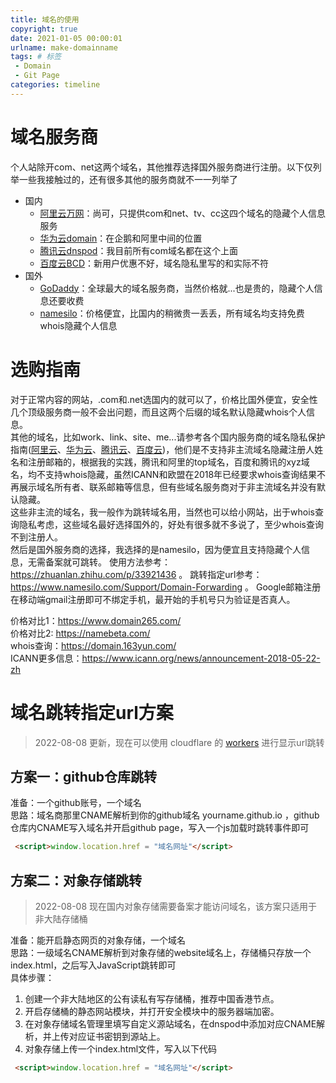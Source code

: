 ```yaml
---
title: 域名的使用
copyright: true
date: 2021-01-05 00:00:01
urlname: make-domainname
tags: # 标签
 - Domain
 - Git Page
categories: timeline
---
```

# 域名服务商
个人站除开com、net这两个域名，其他推荐选择国外服务商进行注册。以下仅列举一些我接触过的，还有很多其他的服务商就不一一列举了  
* 国内
  * [阿里云万网](https://wanwang.aliyun.com/)：尚可，只提供com和net、tv、cc这四个域名的隐藏个人信息服务
  * [华为云domain](https://www.huaweicloud.com/product/domain.html)：在企鹅和阿里中间的位置
  * [腾讯云dnspod](https://dnspod.cloud.tencent.com/)：我目前所有com域名都在这个上面
  * [百度云BCD](https://cloud.baidu.com/product/bcd.html)：新用户优惠不好，域名隐私里写的和实际不符
* 国外
  * [GoDaddy](https://sg.godaddy.com/)：全球最大的域名服务商，当然价格就...也是贵的，隐藏个人信息还要收费
  * [namesilo](https://www.namesilo.com/)：价格便宜，比国内的稍微贵一丢丢，所有域名均支持免费whois隐藏个人信息

<!-- more -->

# 选购指南
对于正常内容的网站，.com和.net选国内的就可以了，价格比国外便宜，安全性几个顶级服务商一般不会出问题，而且这两个后缀的域名默认隐藏whois个人信息。  
其他的域名，比如work、link、site、me...请参考各个国内服务商的域名隐私保护指南([阿里云](https://wanwang.aliyun.com/domain/whoisprotect/)、[华为云](https://support.huaweicloud.com/domain_faq/domain_faq_0002.html)、[腾讯云](https://cloud.tencent.com/document/product/242/30404)、[百度云](https://cloud.baidu.com/doc/BCD/s/bjwvym8qn))，他们是不支持非主流域名隐藏注册人姓名和注册邮箱的，根据我的实践，腾讯和阿里的top域名，百度和腾讯的xyz域名，均不支持whois隐藏，虽然ICANN和欧盟在2018年已经要求whois查询结果不再展示域名所有者、联系邮箱等信息，但有些域名服务商对于非主流域名并没有默认隐藏。  
这些非主流的域名，我一般作为跳转域名用，当然也可以给小网站，出于whois查询隐私考虑，这些域名最好选择国外的，好处有很多就不多说了，至少whois查询不到注册人。  
然后是国外服务商的选择，我选择的是namesilo，因为便宜且支持隐藏个人信息，无需备案就可跳转。
使用方法参考：https://zhuanlan.zhihu.com/p/33921436 。
跳转指定url参考：https://www.namesilo.com/Support/Domain-Forwarding 。
Google邮箱注册在移动端gmail注册即可不绑定手机，最开始的手机号只为验证是否真人。

价格对比1：https://www.domain265.com/  
价格对比2: https://namebeta.com/  
whois查询：https://domain.163yun.com/  
ICANN更多信息：https://www.icann.org/news/announcement-2018-05-22-zh

# 域名跳转指定url方案
> 2022-08-08 更新，现在可以使用 cloudflare 的 [workers](2022-09-04/cloudflare-301-url) 进行显示url跳转


## 方案一：github仓库跳转  
准备：一个github账号，一个域名  
思路：域名商那里CNAME解析到你的github域名 yourname.github.io ，github仓库内CNAME写入域名并开启github page，写入一个js加载时跳转事件即可  
```html
 <script>window.location.href = "域名网址"</script>
```

## 方案二：对象存储跳转
> 2022-08-08 现在国内对象存储需要备案才能访问域名，该方案只适用于非大陆存储桶

准备：能开启静态网页的对象存储，一个域名  
思路：一级域名CNAME解析到对象存储的website域名上，存储桶只存放一个index.html，之后写入JavaScript跳转即可  
具体步骤：  
1. 创建一个非大陆地区的公有读私有写存储桶，推荐中国香港节点。
2. 开启存储桶的静态网站模块，并打开安全模块中的服务器端加密。
3. 在对象存储域名管理里填写自定义源站域名，在dnspod中添加对应CNAME解析，并上传对应证书密钥到源站上。
4. 对象存储上传一个index.html文件，写入以下代码
```html
 <script>window.location.href = "域名网址"</script>
```